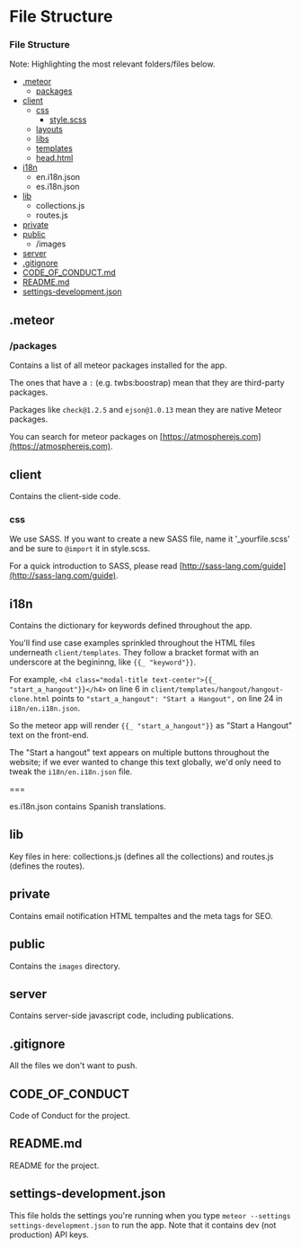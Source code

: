 # File Structure

### File Structure

Note: Highlighting the most relevant folders/files below.

* [.meteor](index.md#meteor)
  * [packages](index.md#packages)
* [client](index.md#client)
  * [css](index.md#css)
    * [style.scss](index.md#stylescss)
  * [layouts](index.md#layouts)
  * [libs](index.md#libs)
  * [templates](index.md#templates)
  * [head.html](index.md#headhtml)
* [i18n](index.md#i18n)
  * en.i18n.json
  * es.i18n.json
* [lib](index.md#lib)
  * collections.js
  * routes.js
* [private](index.md#private)
* [public](index.md#public)
  * /images
* [server](index.md#server)
* [.gitignore](index.md#gitignore)
* [CODE\_OF\_CONDUCT.md](index.md#codeofconduct)
* [README.md](index.md#readme)
* [settings-development.json](index.md#settings-development)

## .meteor 

### /packages 

Contains a list of all meteor packages installed for the app.

The ones that have a `:` \(e.g. twbs:boostrap\) mean that they are third-party packages.

Packages like `check@1.2.5` and `ejson@1.0.13` mean they are native Meteor packages.

You can search for meteor packages on [https://atmospherejs.com](https://atmospherejs.com).

## client 

Contains the client-side code.

### css 

We use SASS. If you want to create a new SASS file, name it '\_yourfile.scss' and be sure to `@import` it in style.scss.

For a quick introduction to SASS, please read [http://sass-lang.com/guide](http://sass-lang.com/guide).

## i18n 

Contains the dictionary for keywords defined throughout the app.

You'll find use case examples sprinkled throughout the HTML files underneath `client/templates`. They follow a bracket format with an underscore at the begininng, like `{{_ "keyword"}}`.

For example, `<h4 class="modal-title text-center">{{_ "start_a_hangout"}}</h4>` on line 6 in `client/templates/hangout/hangout-clone.html` points to `"start_a_hangout": "Start a Hangout",` on line 24 in `i18n/en.i18n.json`.

So the meteor app will render `{{_ "start_a_hangout"}}` as "Start a Hangout" text on the front-end.

The "Start a hangout" text appears on multiple buttons throughout the website; if we ever wanted to change this text globally, we'd only need to tweak the `i18n/en.i18n.json` file.

===

es.i18n.json contains Spanish translations.

## lib 

Key files in here: collections.js \(defines all the collections\) and routes.js \(defines the routes\).

## private 

Contains email notification HTML tempaltes and the meta tags for SEO.

## public 

Contains the `images` directory.

## server 

Contains server-side javascript code, including publications.

## .gitignore 

All the files we don't want to push.

## CODE\_OF\_CONDUCT 

Code of Conduct for the project.

## README.md 

README for the project.

## settings-development.json 

This file holds the settings you're running when you type `meteor --settings settings-development.json` to run the app. Note that it contains dev \(not production\) API keys.

